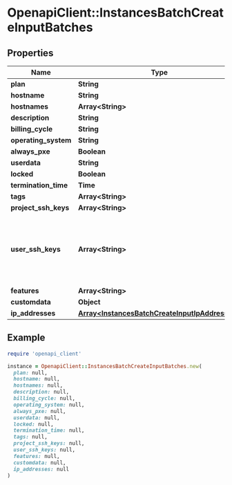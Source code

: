 # OpenapiClient::InstancesBatchCreateInputBatches

## Properties

| Name | Type | Description | Notes |
| ---- | ---- | ----------- | ----- |
| **plan** | **String** |  | [optional] |
| **hostname** | **String** |  | [optional] |
| **hostnames** | **Array&lt;String&gt;** |  | [optional] |
| **description** | **String** |  | [optional] |
| **billing_cycle** | **String** |  | [optional] |
| **operating_system** | **String** |  | [optional] |
| **always_pxe** | **Boolean** |  | [optional] |
| **userdata** | **String** |  | [optional] |
| **locked** | **Boolean** |  | [optional] |
| **termination_time** | **Time** |  | [optional] |
| **tags** | **Array&lt;String&gt;** |  | [optional] |
| **project_ssh_keys** | **Array&lt;String&gt;** |  | [optional] |
| **user_ssh_keys** | **Array&lt;String&gt;** | The UUIDs of users whose SSH keys should be included on the provisioned device. | [optional] |
| **features** | **Array&lt;String&gt;** |  | [optional] |
| **customdata** | **Object** |  | [optional] |
| **ip_addresses** | [**Array&lt;InstancesBatchCreateInputIpAddresses&gt;**](InstancesBatchCreateInputIpAddresses.md) |  | [optional] |

## Example

```ruby
require 'openapi_client'

instance = OpenapiClient::InstancesBatchCreateInputBatches.new(
  plan: null,
  hostname: null,
  hostnames: null,
  description: null,
  billing_cycle: null,
  operating_system: null,
  always_pxe: null,
  userdata: null,
  locked: null,
  termination_time: null,
  tags: null,
  project_ssh_keys: null,
  user_ssh_keys: null,
  features: null,
  customdata: null,
  ip_addresses: null
)
```

